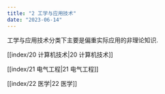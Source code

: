 ```yaml
---
title: "2 工学与应用技术"
date: "2023-06-14"
---
```


工学与应用技术分类下主要是偏重实际应用的非理论知识.

[[index/20 计算机技术|20 计算机技术]]

[[index/21 电气工程|21 电气工程]]

[[index/22 医学|22 医学]]


